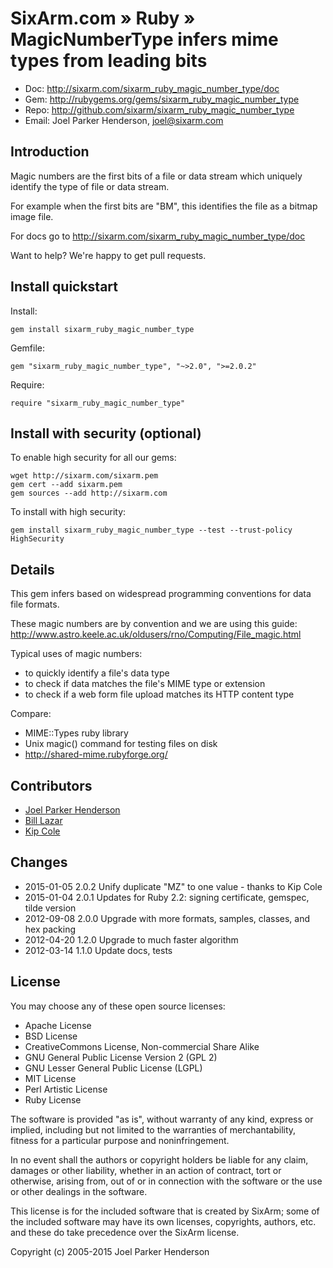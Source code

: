 # SixArm.com » Ruby » <br> MagicNumberType infers mime types from leading bits

* Doc: <http://sixarm.com/sixarm_ruby_magic_number_type/doc>
* Gem: <http://rubygems.org/gems/sixarm_ruby_magic_number_type>
* Repo: <http://github.com/sixarm/sixarm_ruby_magic_number_type>
* Email: Joel Parker Henderson, <joel@sixarm.com>


## Introduction

Magic numbers are the first bits of a file or data stream
which uniquely identify the type of file or data stream.

For example when the first bits are "BM",
this identifies the file as a bitmap image file.

For docs go to <http://sixarm.com/sixarm_ruby_magic_number_type/doc>

Want to help? We're happy to get pull requests.


## Install quickstart

Install:

    gem install sixarm_ruby_magic_number_type

Gemfile:

    gem "sixarm_ruby_magic_number_type", "~>2.0", ">=2.0.2"

Require:

    require "sixarm_ruby_magic_number_type"


## Install with security (optional)

To enable high security for all our gems:

    wget http://sixarm.com/sixarm.pem
    gem cert --add sixarm.pem
    gem sources --add http://sixarm.com

To install with high security:

    gem install sixarm_ruby_magic_number_type --test --trust-policy HighSecurity


## Details

This gem infers based on widespread programming conventions for data file formats.

These magic numbers are by convention and we are using this guide:
http://www.astro.keele.ac.uk/oldusers/rno/Computing/File_magic.html

Typical uses of magic numbers:

  * to quickly identify a file's data type
  * to check if data matches the file's MIME type or extension
  * to check if a web form file upload matches its HTTP content type

Compare:

  * MIME::Types ruby library
  * Unix magic() command for testing files on disk
  * http://shared-mime.rubyforge.org/


## Contributors

* [Joel Parker Henderson](https://github.com/joelparkerhenderson)
* [Bill Lazar](https://github.com/billlazar)
* [Kip Cole](https://github.com/kipcole9)


## Changes

* 2015-01-05 2.0.2 Unify duplicate "MZ" to one value - thanks to Kip Cole
* 2015-01-04 2.0.1 Updates for Ruby 2.2: signing certificate, gemspec, tilde version
* 2012-09-08 2.0.0 Upgrade with more formats, samples, classes, and hex packing
* 2012-04-20 1.2.0 Upgrade to much faster algorithm
* 2012-03-14 1.1.0 Update docs, tests


## License

You may choose any of these open source licenses:

  * Apache License
  * BSD License
  * CreativeCommons License, Non-commercial Share Alike
  * GNU General Public License Version 2 (GPL 2)
  * GNU Lesser General Public License (LGPL)
  * MIT License
  * Perl Artistic License
  * Ruby License

The software is provided "as is", without warranty of any kind,
express or implied, including but not limited to the warranties of
merchantability, fitness for a particular purpose and noninfringement.

In no event shall the authors or copyright holders be liable for any
claim, damages or other liability, whether in an action of contract,
tort or otherwise, arising from, out of or in connection with the
software or the use or other dealings in the software.

This license is for the included software that is created by SixArm;
some of the included software may have its own licenses, copyrights,
authors, etc. and these do take precedence over the SixArm license.

Copyright (c) 2005-2015 Joel Parker Henderson
